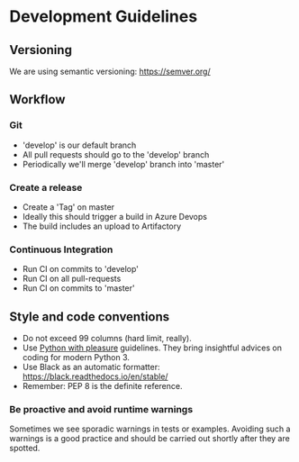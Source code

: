 # Development Guidelines

## Versioning

We are using semantic versioning: https://semver.org/

## Workflow

### Git

* 'develop' is our default branch
* All pull requests should go to the 'develop' branch
* Periodically we'll merge 'develop' branch into 'master'

### Create a release

* Create a 'Tag' on master
* Ideally this should trigger a build in Azure Devops
* The build includes an upload to Artifactory

### Continuous Integration

* Run CI on commits to 'develop'
* Run CI on all pull-requests
* Run CI on commits to 'master'

## Style and code conventions

* Do not exceed 99 columns (hard limit, really).
* Use [Python with pleasure](https://github.com/arogozhnikov/python3_with_pleasure)
  guidelines.  They bring insightful advices on coding for modern Python 3.
* Use Black as an automatic formatter: https://black.readthedocs.io/en/stable/
* Remember: PEP 8 is the definite reference.

### Be proactive and avoid runtime warnings

Sometimes we see sporadic warnings in tests or examples.  Avoiding such a warnings
is a good practice and should be carried out shortly after they are spotted.
 
